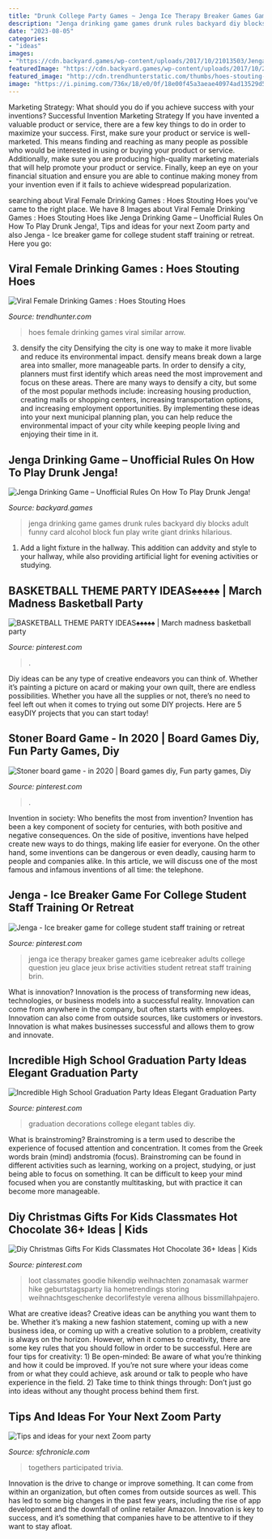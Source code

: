 ```yaml
---
title: "Drunk College Party Games ~ Jenga Ice Therapy Breaker Games Game Icebreaker Adults College Question Jeu Glace Jeux Brise Activities Student Retreat Staff Training Brin"
description: "Jenga drinking game games drunk rules backyard diy blocks adult funny card alcohol block fun play write giant drinks hilarious"
date: "2023-08-05"
categories:
- "ideas"
images:
- "https://cdn.backyard.games/wp-content/uploads/2017/10/21013503/Jenga-Drinking-Game.jpg"
featuredImage: "https://cdn.backyard.games/wp-content/uploads/2017/10/21013503/Jenga-Drinking-Game.jpg"
featured_image: "http://cdn.trendhunterstatic.com/thumbs/hoes-stouting-hoes.jpeg"
image: "https://i.pinimg.com/736x/18/e0/0f/18e00f45a3aeae40974ad13529d5a0c1.jpg"
---
```



Marketing Strategy: What should you do if you achieve success with your inventions?
Successful Invention Marketing Strategy
If you have invented a valuable product or service, there are a few key things to do in order to maximize your success. First, make sure your product or service is well-marketed. This means finding and reaching as many people as possible who would be interested in using or buying your product or service. Additionally, make sure you are producing high-quality marketing materials that will help promote your product or service. Finally, keep an eye on your financial situation and ensure you are able to continue making money from your invention even if it fails to achieve widespread popularization.

	

		
searching about Viral Female Drinking Games : Hoes Stouting Hoes you've came to the right place. We have 8 Images about Viral Female Drinking Games : Hoes Stouting Hoes like Jenga Drinking Game – Unofficial Rules On How To Play Drunk Jenga!, Tips and ideas for your next Zoom party and also Jenga - Ice breaker game for college student staff training or retreat. Here you go:
		
    
## Viral Female Drinking Games : Hoes Stouting Hoes

<img loading=lazy src="http://cdn.trendhunterstatic.com/thumbs/hoes-stouting-hoes.jpeg" onerror="this.onerror=null;this.src='https://tse1.mm.bing.net/th?id=OIP.7vEzLoaFWIaFU-2lH9IExQHaJ4&amp;pid=15.1';" alt="Viral Female Drinking Games : Hoes Stouting Hoes">

_Source: trendhunter.com_

>hoes female drinking games viral similar arrow. 

	

3) densify the city
Densifying the city is one way to make it more livable and reduce its environmental impact. densify means break down a large area into smaller, more manageable parts. In order to densify a city, planners must first identify which areas need the most improvement and focus on these areas. There are many ways to densify a city, but some of the most popular methods include: increasing housing production, creating malls or shopping centers, increasing transportation options, and increasing employment opportunities. By implementing these ideas into your next municipal planning plan, you can help reduce the environmental impact of your city while keeping people living and enjoying their time in it.

    
## Jenga Drinking Game – Unofficial Rules On How To Play Drunk Jenga!

<img loading=lazy src="https://cdn.backyard.games/wp-content/uploads/2017/10/21013503/Jenga-Drinking-Game.jpg" onerror="this.onerror=null;this.src='https://tse3.mm.bing.net/th?id=OIP.OUwfkfyr4mL7MfLAc4JoRgHaHS&amp;pid=15.1';" alt="Jenga Drinking Game – Unofficial Rules On How To Play Drunk Jenga!">

_Source: backyard.games_

>jenga drinking game games drunk rules backyard diy blocks adult funny card alcohol block fun play write giant drinks hilarious. 

	

1. Add a light fixture in the hallway. This addition can addvity and style to your hallway, while also providing artificial light for evening activities or studying.

    
## BASKETBALL THEME PARTY IDEAS♠️♠️♠️♠️♠️ | March Madness Basketball Party

<img loading=lazy src="https://i.pinimg.com/originals/cb/5d/51/cb5d51f74ef861f0013bdd8c0d663dc8.jpg" onerror="this.onerror=null;this.src='https://tse2.mm.bing.net/th?id=OIP.vgRzHFLldVODfLPBDYGxcwHaLi&amp;pid=15.1';" alt="BASKETBALL THEME PARTY IDEAS♠️♠️♠️♠️♠️ | March madness basketball party">

_Source: pinterest.com_

>. 

	

Diy ideas can be any type of creative endeavors you can think of. Whether it’s painting a picture on acard or making your own quilt, there are endless possibilities. Whether you have all the supplies or not, there’s no need to feel left out when it comes to trying out some DIY projects. Here are 5 easyDIY projects that you can start today!

    
## Stoner Board Game - In 2020 | Board Games Diy, Fun Party Games, Diy

<img loading=lazy src="https://i.pinimg.com/736x/84/71/72/847172325db14bf554f6db6efcdbdb96.jpg" onerror="this.onerror=null;this.src='https://tse2.mm.bing.net/th?id=OIP.5B80HYkjIQ1MTK-9tJxa0QHaJ3&amp;pid=15.1';" alt="Stoner board game - in 2020 | Board games diy, Fun party games, Diy">

_Source: pinterest.com_

>. 

	

Invention in society: Who benefits the most from invention?
Invention has been a key component of society for centuries, with both positive and negative consequences. On the side of positive, inventions have helped create new ways to do things, making life easier for everyone. On the other hand, some inventions can be dangerous or even deadly, causing harm to people and companies alike. In this article, we will discuss one of the most famous and infamous inventions of all time: the telephone.

    
## Jenga - Ice Breaker Game For College Student Staff Training Or Retreat

<img loading=lazy src="https://i.pinimg.com/736x/18/e0/0f/18e00f45a3aeae40974ad13529d5a0c1.jpg" onerror="this.onerror=null;this.src='https://tse3.mm.bing.net/th?id=OIP.aJQv3tuOUn3mHYTVd57QzwHaJ3&amp;pid=15.1';" alt="Jenga - Ice breaker game for college student staff training or retreat">

_Source: pinterest.com_

>jenga ice therapy breaker games game icebreaker adults college question jeu glace jeux brise activities student retreat staff training brin. 

	

What is innovation?
Innovation is the process of transforming new ideas, technologies, or business models into a successful reality. Innovation can come from anywhere in the company, but often starts with employees. Innovation can also come from outside sources, like customers or investors. Innovation is what makes businesses successful and allows them to grow and innovate.

    
## Incredible High School Graduation Party Ideas Elegant Graduation Party

<img loading=lazy src="https://i.pinimg.com/originals/8e/41/50/8e4150120e3dbd413a1c141087a234bb.jpg" onerror="this.onerror=null;this.src='https://tse1.mm.bing.net/th?id=OIP.uoP7qw_G0W_aAwwAv0pQIwHaJ4&amp;pid=15.1';" alt="Incredible High School Graduation Party Ideas Elegant Graduation Party">

_Source: pinterest.com_

>graduation decorations college elegant tables diy. 

	

What is brainstroming?
Brainstroming is a term used to describe the experience of focused attention and concentration. It comes from the Greek words brain (mind) andstromia (focus). Brainstroming can be found in different activities such as learning, working on a project, studying, or just being able to focus on something. It can be difficult to keep your mind focused when you are constantly multitasking, but with practice it can become more manageable.

    
## Diy Christmas Gifts For Kids Classmates Hot Chocolate 36+ Ideas | Kids

<img loading=lazy src="https://i.pinimg.com/originals/85/0f/d7/850fd7cfcc46f5b283cb75a69036c498.png" onerror="this.onerror=null;this.src='https://tse1.mm.bing.net/th?id=OIP.GAML2z2cVnU1PFr1iYgxXAAAAA&amp;pid=15.1';" alt="Diy Christmas Gifts For Kids Classmates Hot Chocolate 36+ Ideas | Kids">

_Source: pinterest.com_

>loot classmates goodie hikendip weihnachten zonamasak warmer hike geburtstagsparty lia hometrendings storing weihnachtsgeschenke decorlifestyle verena allhous bissmillahpajero. 

	

What are creative ideas?
Creative ideas can be anything you want them to be. Whether it’s making a new fashion statement, coming up with a new business idea, or coming up with a creative solution to a problem, creativity is always on the horizon. However, when it comes to creativity, there are some key rules that you should follow in order to be successful. Here are four tips for creativity: 1) Be open-minded: Be aware of what you’re thinking and how it could be improved. If you’re not sure where your ideas come from or what they could achieve, ask around or talk to people who have experience in the field. 2) Take time to think things through: Don’t just go into ideas without any thought process behind them first.

    
## Tips And Ideas For Your Next Zoom Party

<img loading=lazy src="https://s.hdnux.com/photos/01/11/25/64/19225904/3/rawImage.png" onerror="this.onerror=null;this.src='https://tse4.mm.bing.net/th?id=OIP.Al6-F7_RL2hYWtq7MMw0ZAHaEo&amp;pid=15.1';" alt="Tips and ideas for your next Zoom party">

_Source: sfchronicle.com_

>togethers participated trivia. 

	

Innovation is the drive to change or improve something. It can come from within an organization, but often comes from outside sources as well. This has led to some big changes in the past few years, including the rise of app development and the downfall of online retailer Amazon. Innovation is key to success, and it’s something that companies have to be attentive to if they want to stay afloat.

